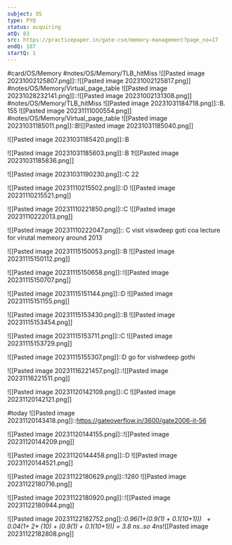 ```yaml
---
subject: OS
type: PYQ
status: acquiring
atQ: 83
src: https://practicepaper.in/gate-cse/memory-management?page_no=17
endQ: 107
startQ: 1
---
```

#card/OS/Memory
#notes/OS/Memory/TLB_hitMiss
![[Pasted image 20231002125807.png]]::![[Pasted image 20231002125817.png]] <!--SR:!2023-11-26,5,252-->
#notes/OS/Memory/Virtual_page_table
![[Pasted image 20231028232141.png]]::![[Pasted image 20231002131308.png]] <!--SR:!2023-12-23,30,270-->
#notes/OS/Memory/TLB_hitMiss 
![[Pasted image 20231031184718.png]]::B. 155 ![[Pasted image 20231111000554.png]] <!--SR:!2023-12-30,39,292-->
#notes/OS/Memory/Virtual_page_table 
![[Pasted image 20231031185011.png]]::B![[Pasted image 20231031185040.png]] <!--SR:!2023-11-24,4,252-->

![[Pasted image 20231031185420.png]]::B <!--SR:!2023-11-25,5,252-->

![[Pasted image 20231031185603.png]]::B 1![[Pasted image 20231031185836.png]] <!--SR:!2023-11-22,11,272-->

![[Pasted image 20231031190230.png]]::C 22 <!--SR:!2023-11-26,6,252-->

![[Pasted image 20231110215502.png]]::D ![[Pasted image 20231110215521.png]] <!--SR:!2023-11-30,10,279-->

![[Pasted image 20231110221850.png]]::C ![[Pasted image 20231110222013.png]] <!--SR:!2023-11-28,8,259-->

![[Pasted image 20231110222047.png]]:: C  visit viswdeep goti coa lecture for virutal memeory around 2013 <!--SR:!2023-11-24,3,227-->

![[Pasted image 20231115150053.png]]::B ![[Pasted image 20231115150112.png]] <!--SR:!2023-11-23,3,224-->

![[Pasted image 20231115150658.png]]::![[Pasted image 20231115150707.png]] <!--SR:!2023-11-23,3,224-->


![[Pasted image 20231115151144.png]]::D ![[Pasted image 20231115151155.png]] <!--SR:!2023-11-23,3,224-->

![[Pasted image 20231115153430.png]]::B ![[Pasted image 20231115153454.png]] <!--SR:!2023-12-02,9,244-->

![[Pasted image 20231115153711.png]]::C ![[Pasted image 20231115153729.png]] <!--SR:!2023-11-23,3,224-->

![[Pasted image 20231115155307.png]]::D go for vishwdeep gothi <!--SR:!2023-11-23,2,184-->

![[Pasted image 20231116221457.png]]::![[Pasted image 20231116221511.png]] <!--SR:!2023-11-23,3,224-->

![[Pasted image 20231120142109.png]]::C ![[Pasted image 20231120142121.png]] <!--SR:!2023-11-24,3,227-->

#today ![[Pasted image 20231120143418.png]]::https://gateoverflow.in/3600/gate2006-it-56

![[Pasted image 20231120144155.png]]::![[Pasted image 20231120144209.png]] <!--SR:!2023-11-22,1,187-->

![[Pasted image 20231120144458.png]]::D ![[Pasted image 20231120144521.png]] <!--SR:!2023-11-24,3,227-->

![[Pasted image 20231122180629.png]]::1260 ![[Pasted image 20231122180716.png]]

![[Pasted image 20231122180920.png]]::![[Pasted image 20231122180944.png]]

![[Pasted image 20231122182752.png]]::_0.96(1+(0.9(1) + 0.1(10+1)))   +   0.04(1+ 2* (10) + (0.9(1) + 0.1(10+1))) = 3.8 ns..so 4ns_![[Pasted image 20231122182808.png]]  

